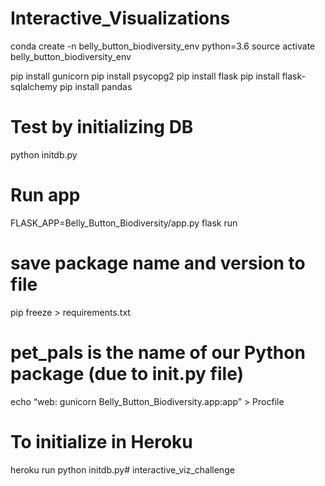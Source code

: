 # Interactive_Visualizations


conda create -n belly_button_biodiversity_env python=3.6
source activate belly_button_biodiversity_env

pip install gunicorn
pip install psycopg2
pip install flask
pip install flask-sqlalchemy
pip install pandas

# Test by initializing DB
python initdb.py

# Run app
FLASK_APP=Belly_Button_Biodiversity/app.py flask run

# save package name and version to file
pip freeze > requirements.txt

# pet_pals is the name of our Python package (due to __init__.py file)
echo “web: gunicorn Belly_Button_Biodiversity.app:app” > Procfile

# To initialize in Heroku
heroku run python initdb.py# interactive_viz_challenge
